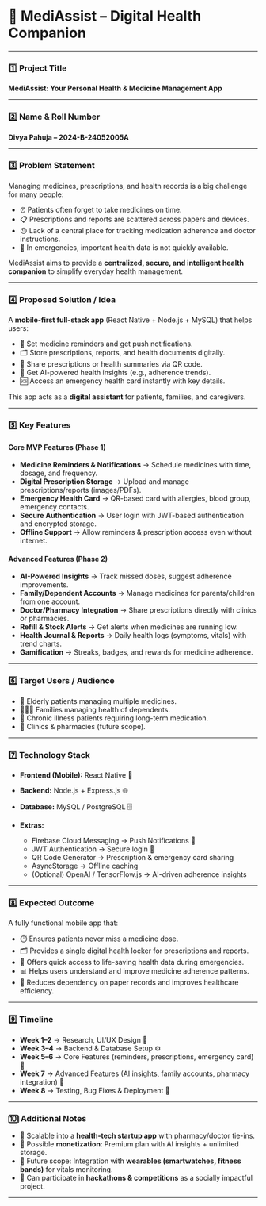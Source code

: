 # 🏥 MediAssist – Digital Health Companion

---

### 1️⃣ Project Title

**MediAssist: Your Personal Health & Medicine Management App**

---

### 2️⃣ Name & Roll Number

**Divya Pahuja – 2024-B-24052005A**

---

### 3️⃣ Problem Statement

Managing medicines, prescriptions, and health records is a big challenge for many people:

* ⏰ Patients often forget to take medicines on time.
* 📋 Prescriptions and reports are scattered across papers and devices.
* 😓 Lack of a central place for tracking medication adherence and doctor instructions.
* 🚨 In emergencies, important health data is not quickly available.

MediAssist aims to provide a **centralized, secure, and intelligent health companion** to simplify everyday health management.

---

### 4️⃣ Proposed Solution / Idea

A **mobile-first full-stack app** (React Native + Node.js + MySQL) that helps users:

* 📲 Set medicine reminders and get push notifications.
* 🗂️ Store prescriptions, reports, and health documents digitally.
* 📡 Share prescriptions or health summaries via QR code.
* 🧠 Get AI-powered health insights (e.g., adherence trends).
* 🆘 Access an emergency health card instantly with key details.

This app acts as a **digital assistant** for patients, families, and caregivers.

---

### 5️⃣ Key Features

#### Core MVP Features (Phase 1)

* **Medicine Reminders & Notifications** → Schedule medicines with time, dosage, and frequency.
* **Digital Prescription Storage** → Upload and manage prescriptions/reports (images/PDFs).
* **Emergency Health Card** → QR-based card with allergies, blood group, emergency contacts.
* **Secure Authentication** → User login with JWT-based authentication and encrypted storage.
* **Offline Support** → Allow reminders & prescription access even without internet.

#### Advanced Features (Phase 2)

* **AI-Powered Insights** → Track missed doses, suggest adherence improvements.
* **Family/Dependent Accounts** → Manage medicines for parents/children from one account.
* **Doctor/Pharmacy Integration** → Share prescriptions directly with clinics or pharmacies.
* **Refill & Stock Alerts** → Get alerts when medicines are running low.
* **Health Journal & Reports** → Daily health logs (symptoms, vitals) with trend charts.
* **Gamification** → Streaks, badges, and rewards for medicine adherence.

---

### 6️⃣ Target Users / Audience

* 👵 Elderly patients managing multiple medicines.
* 👨‍👩‍👧 Families managing health of dependents.
* 💊 Chronic illness patients requiring long-term medication.
* 🏥 Clinics & pharmacies (future scope).

---

### 7️⃣ Technology Stack

* **Frontend (Mobile):** React Native 📱
* **Backend:** Node.js + Express.js 🌐
* **Database:** MySQL / PostgreSQL 🗄️
* **Extras:**

  * Firebase Cloud Messaging → Push Notifications 🔔
  * JWT Authentication → Secure login 🔐
  * QR Code Generator → Prescription & emergency card sharing
  * AsyncStorage → Offline caching
  * (Optional) OpenAI / TensorFlow\.js → AI-driven adherence insights

---

### 8️⃣ Expected Outcome

A fully functional mobile app that:

* ⏱️ Ensures patients never miss a medicine dose.
* 🗂️ Provides a single digital health locker for prescriptions and reports.
* 🚨 Offers quick access to life-saving health data during emergencies.
* 📊 Helps users understand and improve medicine adherence patterns.
* 🎯 Reduces dependency on paper records and improves healthcare efficiency.

---

### 9️⃣ Timeline

* **Week 1–2** → Research, UI/UX Design 🎨
* **Week 3–4** → Backend & Database Setup ⚙️
* **Week 5–6** → Core Features (reminders, prescriptions, emergency card) 📲
* **Week 7** → Advanced Features (AI insights, family accounts, pharmacy integration) 🤖
* **Week 8** → Testing, Bug Fixes & Deployment 🚀

---

### 🔟 Additional Notes

* 📌 Scalable into a **health-tech startup app** with pharmacy/doctor tie-ins.
* 📌 Possible **monetization**: Premium plan with AI insights + unlimited storage.
* 📌 Future scope: Integration with **wearables (smartwatches, fitness bands)** for vitals monitoring.
* 📌 Can participate in **hackathons & competitions** as a socially impactful project.

---
